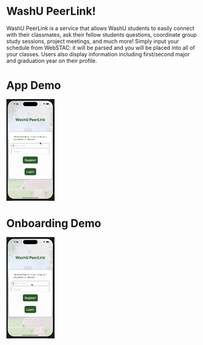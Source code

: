 # WashU PeerLink!

WashU PeerLink is a service that allows WashU students to easily connect with their classmates, ask their fellow students questions, coordinate group study sessions, project meetings, and much more! Simply input your schedule from WebSTAC: it will be parsed and you will be placed into all of your classes. Users also display information including first/second major and graduation year on their profile.


# App Demo
<img src="https://github.com/colesherman/WashU-PeerLink/blob/main/appdemo.gif" width="25%"/>


# Onboarding Demo
<img src="https://github.com/colesherman/WashU-PeerLink/blob/main/onboarding-demo.gif" width="25%"/>
